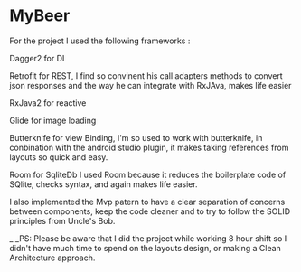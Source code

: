 # MyBeer

For the project I used the following frameworks : 

Dagger2 for DI

Retrofit for REST, I find so convinent his call adapters methods to convert json responses and the way he can integrate with RxJAva, makes life easier

RxJava2 for reactive

Glide for image loading

Butterknife for view Binding, I'm so used to work with butterknife, in conbination with the android studio plugin, it makes taking references from layouts so quick and easy.

Room for SqliteDb I used Room because it reduces the boilerplate code of SQlite, checks syntax, and again makes life easier.

I also implemented the Mvp patern to have a clear separation of concerns between components, keep the code cleaner and to try to follow the SOLID principles from Uncle's Bob.


_ _PS: Please be aware that I did the project while working 8 hour shift so I didn't have much time to spend on the layouts design, or making a Clean Architecture approach.  
